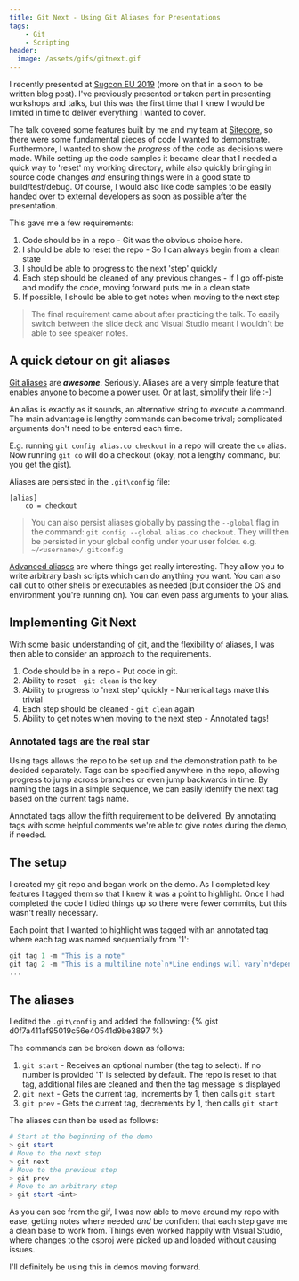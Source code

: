 ```yaml
---
title: Git Next - Using Git Aliases for Presentations
tags:
    - Git
    - Scripting
header:
  image: /assets/gifs/gitnext.gif
---
```


I recently presented at [Sugcon EU 2019] (more on that in a soon to be written
blog post).  I've previously presented or taken part in presenting workshops and
talks, but this was the first time that I knew I would be limited in time to
deliver everything I wanted to cover.

The talk covered some features built by me and my team at [Sitecore], so there
were some fundamental pieces of code I wanted to demonstrate.  Furthermore,
I wanted to show the _progress_ of the code as decisions were made. While
setting up the code samples it became clear that I needed a quick way to 'reset'
my working directory, while also quickly bringing in source code changes _and_
ensuring things were in a good state to build/test/debug. Of course, I would
also like code samples to be easily handed over to external developers as soon
as possible after the presentation.

This gave me a few requirements:
1. Code should be in a repo - Git was the obvious choice here.
2. I should be able to reset the repo - So I can always begin from a clean state
3. I should be able to progress to the next 'step' quickly
4. Each step should be cleaned of any previous changes - If I go off-piste and
   modify the code, moving forward puts me in a clean state
5. If possible, I should be able to get notes when moving to the next step

> The final requirement came about after practicing the talk. To easily switch
> between the slide deck and Visual Studio meant I wouldn't be able to see
> speaker notes.

## A quick detour on git aliases

[Git aliases] are **_awesome_**.  Seriously.  Aliases are a very simple feature
that enables anyone to become a power user.  Or at last, simplify their life :-)

An alias is exactly as it sounds, an alternative string to execute a command.
The main advantage is lengthy commands can become trival; complicated arguments
don't need to be entered each time.

E.g. running `git config alias.co checkout` in a repo will create the
`co` alias.  Now running `git co` will do a checkout (okay, not a lengthy
command, but you get the gist).

Aliases are persisted in the `.git\config` file:
```
[alias]
	co = checkout
```

> You can also persist aliases globally by passing the `--global` flag in the
> command: `git config --global alias.co checkout`. They will then be persisted
> in your global config under your user folder. e.g. `~/<username>/.gitconfig`

[Advanced aliases] are where things get really interesting.  They allow
you to write arbitrary bash scripts which can do anything you want. You can
also call out to other shells or executables as needed (but consider the OS and
environment you're running on). You can even pass arguments to your alias.

## Implementing Git Next

With some basic understanding of git, and the flexibility of aliases, I was then
able to consider an approach to the requirements.

1. Code should be in a repo - Put code in git.
2. Ability to reset - `git clean` is the key
3. Ability to progress to 'next step' quickly - Numerical tags make this trivial
4. Each step should be cleaned - `git clean` again
5. Ability to get notes when moving to the next step - Annotated tags!

### Annotated tags are the real star

Using tags allows the repo to be set up and the demonstration path to be
decided separately.  Tags can be specified anywhere in the repo, allowing
progress to jump across branches or even jump backwards in time.  By naming the
tags in a simple sequence, we can easily identify the next tag based on the
current tags name.

Annotated tags allow the fifth requirement to be delivered.  By annotating tags
with some helpful comments we're able to give notes during the demo, if needed.

## The setup
I created my git repo and began work on the demo.  As I completed key features I
tagged them so that I knew it was a point to highlight.  Once I had completed
the code I tidied things up so there were fewer commits, but this wasn't
really necessary.

Each point that I wanted to highlight was tagged with an annotated tag
where each tag was named sequentially from '1':
```powershell
git tag 1 -m "This is a note"
git tag 2 -m "This is a multiline note`n*Line endings will vary`n*depending on your shell"
...
```

## The aliases
I edited the `.git\config` and added the following:
{% gist d0f7a411af95019c56e40541d9be3897 %}

The commands can be broken down as follows:
1. `git start` - Receives an optional number (the tag to select). If no number
   is provided '1' is selected by default. The repo is reset to that tag,
   additional files are cleaned and then the tag message is displayed
1. `git next` - Gets the current tag, increments by 1, then calls `git start`
2. `git prev` - Gets the current tag, decrements by 1, then calls `git start`

The aliases can then be used as follows:
```powershell
# Start at the beginning of the demo
> git start
# Move to the next step
> git next
# Move to the previous step
> git prev
# Move to an arbitrary step
> git start <int>
```

As you can see from the gif, I was now able to move around my repo with ease,
getting notes where needed _and_ be confident that each step gave me a clean
base to work from.  Things even worked happily with Visual Studio, where changes
to the csproj were picked up and loaded without causing issues.

I'll definitely be using this in demos moving forward.


[Sugcon EU 2019]:https://www.sugcon.eu/
[Sitecore]:https://www.sitecore.com/
[Git aliases]:https://git-scm.com/book/en/v2/Git-Basics-Git-Aliases
[advanced aliases]:https://www.atlassian.com/blog/git/advanced-git-aliases
[DRY]:https://en.wikipedia.org/wiki/Don%27t_repeat_yourself